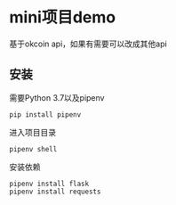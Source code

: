 # mini项目demo

基于okcoin api，如果有需要可以改成其他api

## 安装

需要Python 3.7以及pipenv

```
pip install pipenv
```

进入项目目录

```
pipenv shell
```

安装依赖
```
pipenv install flask
pipenv install requests
```
